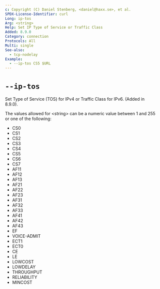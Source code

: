 ```yaml
---
c: Copyright (C) Daniel Stenberg, <daniel@haxx.se>, et al.
SPDX-License-Identifier: curl
Long: ip-tos
Arg: <string>
Help: Set IP Type of Service or Traffic Class
Added: 8.9.0
Category: connection
Protocols: All
Multi: single
See-also:
  - tcp-nodelay
Example:
  - --ip-tos CS5 $URL
---
```


# `--ip-tos`

Set Type of Service (TOS) for IPv4 or Traffic Class for IPv6. (Added in 8.9.0).

The values allowed for \<string\> can be a numeric value between 1 and 255
or one of the following:

* CS0
* CS1
* CS2
* CS3
* CS4
* CS5
* CS6
* CS7
* AF11
* AF12
* AF13
* AF21
* AF22
* AF23
* AF31
* AF32
* AF33
* AF41
* AF42
* AF43
* EF
* VOICE-ADMIT
* ECT1
* ECT0
* CE
* LE
* LOWCOST
* LOWDELAY
* THROUGHPUT
* RELIABILITY
* MINCOST
